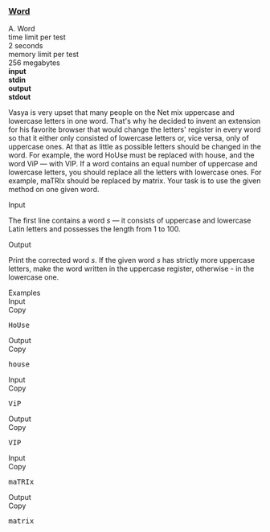 <h3><a href="https://codeforces.com/contest/59/problem/A" target="_blank" rel="noopener noreferrer">Word</a></h3>

<div class="header"><div class="title">A. Word</div><div class="time-limit"><div class="property-title">time limit per test</div>2 seconds</div><div class="memory-limit"><div class="property-title">memory limit per test</div>256 megabytes</div><div class="input-file input-standard" style="font-weight: bold"><div class="property-title">input</div>stdin</div><div class="output-file output-standard" style="font-weight: bold"><div class="property-title">output</div>stdout</div></div><div><p>Vasya is very upset that many people on the Net mix uppercase and lowercase letters in one word. That's why he decided to invent an extension for his favorite browser that would change the letters' register in every word so that it either only consisted of lowercase letters or, vice versa, only of uppercase ones. At that as little as possible letters should be changed in the word. For example, the word <span class="tex-font-style-tt">HoUse</span> must be replaced with <span class="tex-font-style-tt">house</span>, and the word <span class="tex-font-style-tt">ViP</span> — with <span class="tex-font-style-tt">VIP</span>. If a word contains an equal number of uppercase and lowercase letters, you should replace all the letters with lowercase ones. For example, <span class="tex-font-style-tt">maTRIx</span> should be replaced by <span class="tex-font-style-tt">matrix</span>. Your task is to use the given method on one given word.</p></div><div class="input-specification"><div class="section-title">Input</div><p>The first line contains a word <span class="tex-span"><i>s</i></span> — it consists of uppercase and lowercase Latin letters and possesses the length from <span class="tex-span">1</span> to <span class="tex-span">100</span>.</p></div><div class="output-specification"><div class="section-title">Output</div><p>Print the corrected word <span class="tex-span"><i>s</i></span>. If the given word <span class="tex-span"><i>s</i></span> has strictly more uppercase letters, make the word written in the uppercase register, otherwise - in the lowercase one.</p></div><div class="sample-tests"><div class="section-title">Examples</div><div class="sample-test"><div class="input"><div class="title">Input<div title="Copy" data-clipboard-target="#id007798104447019902" id="id002865305510224838" class="input-output-copier">Copy</div></div><pre id="id007798104447019902">HoUse<br></pre></div><div class="output"><div class="title">Output<div title="Copy" data-clipboard-target="#id005042599513777885" id="id00888178845436263" class="input-output-copier">Copy</div></div><pre id="id005042599513777885">house<br></pre></div><div class="input"><div class="title">Input<div title="Copy" data-clipboard-target="#id008717264818876073" id="id006064918819862756" class="input-output-copier">Copy</div></div><pre id="id008717264818876073">ViP<br></pre></div><div class="output"><div class="title">Output<div title="Copy" data-clipboard-target="#id0028695655480194826" id="id007348900353960666" class="input-output-copier">Copy</div></div><pre id="id0028695655480194826">VIP<br></pre></div><div class="input"><div class="title">Input<div title="Copy" data-clipboard-target="#id008764430382485984" id="id002516764533113671" class="input-output-copier">Copy</div></div><pre id="id008764430382485984">maTRIx<br></pre></div><div class="output"><div class="title">Output<div title="Copy" data-clipboard-target="#id004164595355651638" id="id0038214329404030667" class="input-output-copier">Copy</div></div><pre id="id004164595355651638">matrix<br></pre></div></div></div>